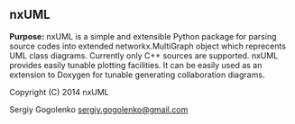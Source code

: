 nxUML
--------------------------------
**Purpose:** 
nxUML is a simple and extensible Python package 
for parsing source codes 
into extended networkx.MultiGraph object
which reprecents UML class diagrams.
Currently only C++ sources are supported.
nxUML provides easily tunable plotting facilities.
It can be easily used as an extension to Doxygen
for tunable generating collaboration diagrams.

Copyright (C) 2014 nxUML 

Sergiy Gogolenko <sergiy.gogolenko@gmail.com>
